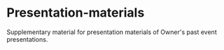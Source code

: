 # Presentation-materials
Supplementary material for presentation materials of Owner's past event presentations.
